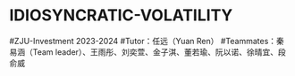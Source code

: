 # IDIOSYNCRATIC-VOLATILITY
#ZJU-Investment 2023-2024 
#Tutor：任远（Yuan Ren）
#Teammates：秦易涵（Team leader）、王雨彤、刘奕萱、金子淇、董若瑜、阮以诺、徐晴宜、段俞威

